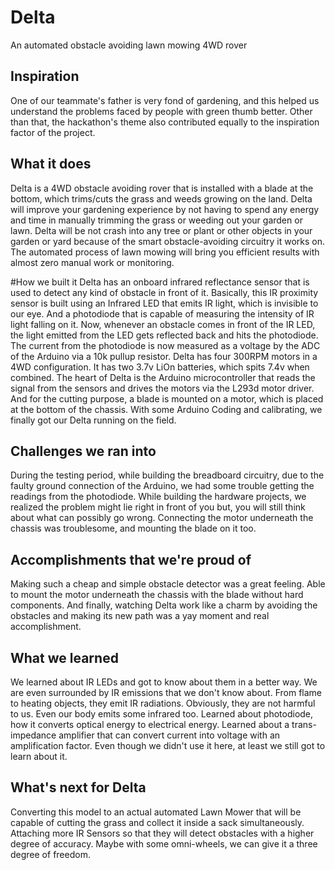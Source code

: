 # Delta
An automated obstacle avoiding lawn mowing 4WD rover


## Inspiration 
One of our teammate's father is very fond of gardening, and this helped us understand the problems faced by people with green thumb better. Other than that, the hackathon's theme also contributed equally to the inspiration factor of the project.

## What it does 
Delta is a 4WD obstacle avoiding rover that is installed with a blade at the bottom, which trims/cuts the grass and weeds growing on the land. Delta will improve your gardening experience by not having to spend any energy and time in manually trimming the grass or weeding out your garden or lawn. Delta will be not crash into any tree or plant or other objects in your garden or yard because of the smart obstacle-avoiding circuitry it works on. The automated process of lawn mowing will bring you efficient results with almost zero manual work or monitoring.

#How we built it 
Delta has an onboard infrared reflectance sensor that is used to detect any kind of obstacle in front of it. Basically, this IR proximity sensor is built using an Infrared LED that emits IR light, which is invisible to our eye. And a photodiode that is capable of measuring the intensity of IR light falling on it. Now, whenever an obstacle comes in front of the IR LED, the light emitted from the LED gets reflected back and hits the photodiode. The current from the photodiode is now measured as a voltage by the ADC of the Arduino via a 10k pullup resistor. Delta has four 300RPM motors in a 4WD configuration. It has two 3.7v LiOn batteries, which spits 7.4v when combined. The heart of Delta is the Arduino microcontroller that reads the signal from the sensors and drives the motors via the L293d motor driver. And for the cutting purpose, a blade is mounted on a motor, which is placed at the bottom of the chassis. With some Arduino Coding and calibrating, we finally got our Delta running on the field.

## Challenges we ran into 
During the testing period, while building the breadboard circuitry, due to the faulty ground connection of the Arduino, we had some trouble getting the readings from the photodiode. While building the hardware projects, we realized the problem might lie right in front of you but, you will still think about what can possibly go wrong. Connecting the motor underneath the chassis was troublesome, and mounting the blade on it too.

## Accomplishments that we're proud of
Making such a cheap and simple obstacle detector was a great feeling. Able to mount the motor underneath the chassis with the blade without hard components. And finally, watching Delta work like a charm by avoiding the obstacles and making its new path was a yay moment and real accomplishment.

## What we learned
We learned about IR LEDs and got to know about them in a better way. We are even surrounded by IR emissions that we don't know about. From flame to heating objects, they emit IR radiations. Obviously, they are not harmful to us. Even our body emits some infrared too. Learned about photodiode, how it converts optical energy to electrical energy. Learned about a trans-impedance amplifier that can convert current into voltage with an amplification factor. Even though we didn't use it here, at least we still got to learn about it. 

## What's next for Delta
Converting this model to an actual automated Lawn Mower that will be capable of cutting the grass and collect it inside a sack simultaneously. Attaching more IR Sensors so that they will detect obstacles with a higher degree of accuracy. Maybe with some omni-wheels, we can give it a three degree of freedom.
